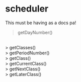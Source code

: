 # scheduler
This must be having as a docs pa!
>getDayNumber()
<br />
> getClasses()
<br />
> getPeriodNumber()
<br />
> getClass()
<br />
> getCurrentClass()
<br />
> getNextClass()
<br />
> getLaterClass()
